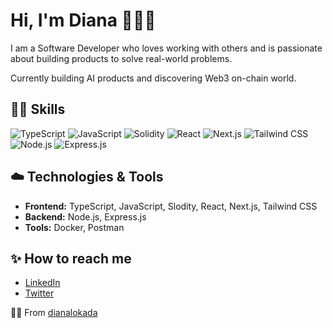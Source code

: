 # Hi, I'm Diana 👩🏼‍💻

I am a Software Developer who loves working with others and is passionate about building products to solve real-world problems. 

Currently building AI products and discovering Web3 on-chain world.

## 🧚‍♀️ Skills
![TypeScript](https://img.shields.io/badge/TypeScript-3178C6?style=for-the-badge&logo=typescript&logoColor=white)
![JavaScript](https://img.shields.io/badge/JavaScript-F7DF1E?style=for-the-badge&logo=javascript&logoColor=black)
![Solidity](https://img.shields.io/badge/Solidity-363636?style=for-the-badge&logo=solidity&logoColor=white)
![React](https://img.shields.io/badge/React-61DAFB?style=for-the-badge&logo=react&logoColor=black)
![Next.js](https://img.shields.io/badge/Next.js-000000?style=for-the-badge&logo=next.js&logoColor=white)
![Tailwind CSS](https://img.shields.io/badge/Tailwind%20CSS-38B2AC?style=for-the-badge&logo=tailwind-css&logoColor=white)
![Node.js](https://img.shields.io/badge/Node.js-339933?style=for-the-badge&logo=node.js&logoColor=white)
![Express.js](https://img.shields.io/badge/Express.js-000000?style=for-the-badge&logo=express&logoColor=white)

## ☁️ Technologies & Tools

- **Frontend:** TypeScript, JavaScript, Slodity, React, Next.js, Tailwind CSS
- **Backend:** Node.js, Express.js
- **Tools:** Docker, Postman

## ✨ How to reach me

- [LinkedIn](https://www.linkedin.com/in/diana-alokhina)
- [Twitter](https://twitter.com/dianalokada)

🪩💗 From [dianalokada](https://github.com/dianalokada)

